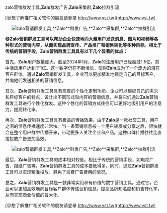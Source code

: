 zalo营销群发工具,**Zalo**群发广告,**Zalo**采集群,**Zalo**拉群引流

[😍想了解推广相关软件的朋友请登录 http://www.vst.tw](http://www.vst.tw)

 <center><img src="https://vst.tw/MP4/tuiguang/png/0.png" alt="zalo营销群发工具,**Zalo**群发广告,**Zalo**采集群,**Zalo**拉群引流"></center>

**😄**Zalo**营销群发工具可以帮助企业快速地向大量用户发送消息、图片和视频等各种形式的营销内容，从而实现品牌宣传、产品推广和销售转化等多种目标。相比于传统的营销手段，**Zalo**营销群发工具具有以下几个显著的优点：**

首先，**Zalo**用户数量庞大。截至2024年1月，**Zalo**的注册用户已经超过1.5亿，其中活跃用户达到了1亿。这一数字仍在不断增长，使得**Zalo**成为了一个庞大的潜在客户群体。通过**Zalo**营销群发工具，企业可以更加精准地锁定自己的目标客户，并向他们发送相关的营销信息。

其次，**Zalo**营销群发工具具有高度的个性化定制功能。企业可以根据自己的需求和目标客户的特点，设计出不同形式和内容的营销信息，并将它们通过**Zalo**营销群发工具进行个性化群发。这种个性化的营销方式往往可以更好地吸引用户的注意力，提高转化率。

再次，**Zalo**营销群发工具具有极高的传播效果。由于**Zalo**是一款社交工具，用户之间的信息传播速度非常快。当一条营销信息被一个用户转发或分享之后，很快就会在整个用户群中传播开来，带动更多人关注企业和产品。这种口碑传播往往比直接投放广告更加高效。

 <center><img src="https://vst.tw/MP4/tuiguang/png/5.png" alt="zalo营销群发工具,**Zalo**群发广告,**Zalo**采集群,**Zalo**拉群引流"></center>

最后，**Zalo**营销群发工具的成本相对较低。相比于传统的营销手段，如电视广告、报纸广告等，**Zalo**营销群发工具的成本要低得多。同时，通过**Zalo**营销群发工具可以实现精准投放，避免了浪费广告费用的情况。

总之，**Zalo**营销群发工具是一款非常实用和有价值的数字营销工具。通过它，企业可以更加高效地向目标客户群体传递营销信息，提高品牌知名度和销售转化率，从而实现商业价值的最大化。

[😍想了解推广相关软件的朋友请登录 http://www.vst.tw](http://www.vst.tw)




